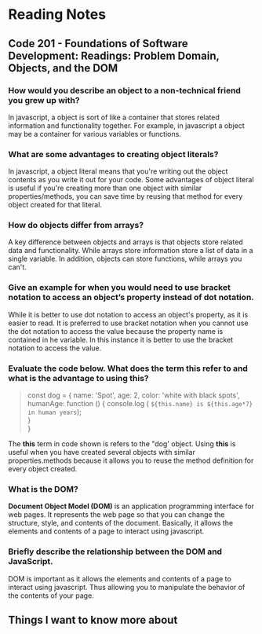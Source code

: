 # Reading Notes


## Code 201 - Foundations of Software Development: Readings: Problem Domain, Objects, and the DOM

### How would you describe an object to a non-technical friend you grew up with?

In javascript, a object is sort of like a container that stores related information and functionality together. For example, in javascript a object may be a container for various variables or functions.

### What are some advantages to creating object literals?

In javascript, a object literal means that you're writing out the object contents as you write it out for your code. Some advantages of object literal is useful if you're creating more than one object with similar properties/methods, you can save time by reusing that method for every object created for that literal. 

### How do objects differ from arrays?

A key difference between objects and arrays is that objects store related data and functionality. While arrays store information store a list of data in a single variable. In addition, objects can store functions, while arrays you can't.


### Give an example for when you would need to use bracket notation to access an object’s property instead of dot notation.

While it is better to use dot notation to access an object's property, as it is easier to read. It is preferred to use bracket notation when you cannot use the dot notation to access the value because the property name is contained in he variable. In this instance it is better to use the bracket notation to access the value. 


### Evaluate the code below. What does the term **this** refer to and what is the advantage to using **this**?

> const dog = {
  name: 'Spot',
  age: 2,
  color: 'white with black spots',
  humanAge: function () {
    console.log ( `${this.name} is ${this.age*7} in human years`); <br>
  } <br>
}

The **this** term in code shown is refers to the "dog' object. Using **this** is useful when you have created several objects with similar properties.methods because it allows you to reuse the method definition for every object created.

### What is the DOM?

**Document Object Model (DOM)** is an application programming interface for web pages. It represents the web page so that you can change the structure, style, and contents of the document. Basically, it allows the elements and contents of a page to interact using javascript.  


### Briefly describe the relationship between the DOM and JavaScript.

DOM is important as it allows the elements and contents of a page to interact using javascript. Thus allowing you to manipulate the behavior of the contents of your page.

## Things I want to know more about
